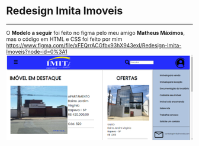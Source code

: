 # Redesign Imita Imoveis
 ------------------------------------
 O <b>Modelo a seguir</b>  foi feito no figma pelo meu amigo <b>Matheus Máximos</b>, mas o código em HTML e CSS foi feito por mim
<a href="https://www.figma.com/file/xFEQrrACGfbx93hX943exI/Redesign-Imita-Imoveis?node-id=0%3A1">https://www.figma.com/file/xFEQrrACGfbx93hX943exI/Redesign-Imita-Imoveis?node-id=0%3A1</a><br>
<img src="Redesign-Imita-Imoveis\assets\Imagemsite1.png" alt="Imagem do site">
